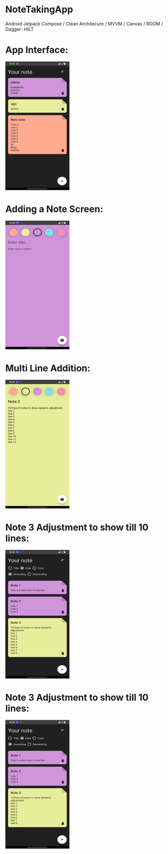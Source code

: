 # NoteTakingApp
Android Jetpack Compose / Clean Architecure / MVVM / Canvas / ROOM / Dagger- HILT

<div>
<h1>App Interface:</h1>
<img src="/assets/attachments/1.jpg" height="400" width="200" alt="App Screen" title="App Screen">
</div>

<div>
<h1>Adding a Note Screen:</h1>
<img src="/assets/attachments/2.jpg" height="400" width="200" alt="App Screen" title="App Screen">
</div>

<div>
<h1>Multi Line Addition:</h1>
<img src="/assets/attachments/3.jpg" height="400" width="200" alt="App Screen" title="App Screen">
</div>

<div>
<h1>Note 3 Adjustment to show till 10 lines:</h1>
<img src="/assets/attachments/5.jpg" height="400" width="200" alt="App Screen" title="App Screen">
</div>

<div>
<h1>Note 3 Adjustment to show till 10 lines:</h1>
<img src="/assets/attachments/5.jpg" height="400" width="200" alt="App Screen" title="App Screen">
</div>
